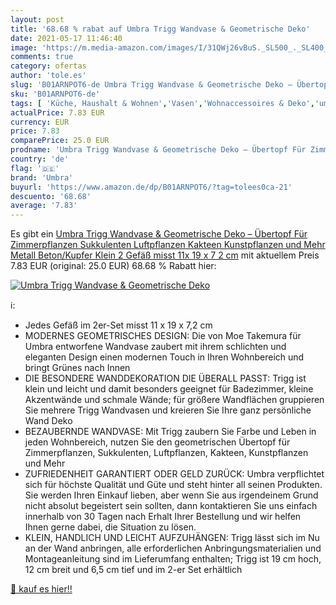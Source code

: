 ```yaml
---
layout: post
title: '68.68 % rabat auf Umbra Trigg Wandvase & Geometrische Deko'
date: 2021-05-17 11:46:40
image: 'https://m.media-amazon.com/images/I/31QWj26vBuS._SL500_._SL400_.jpg'
comments: true
category: ofertas
author: 'tole.es'
slug: 'B01ARNPOT6-de Umbra Trigg Wandvase & Geometrische Deko – Übertopf Für...'
sku: 'B01ARNPOT6-de'
tags: [ 'Küche, Haushalt & Wohnen','Vasen','Wohnaccessoires & Deko','umbra', ]
actualPrice: 7.83 EUR
currency: EUR
price: 7.83
comparePrice: 25.0 EUR
prodname: 'Umbra Trigg Wandvase & Geometrische Deko – Übertopf Für Zimmerpflanzen  Sukkulenten  Luftpflanzen  Kakteen  Kunstpflanzen und Mehr  Metall  Beton/Kupfer  Klein  2  Gefäß misst 11x 19 x 7 2 cm'
country: 'de'
flag: '🇩🇪'
brand: 'Umbra'
buyurl: 'https://www.amazon.de/dp/B01ARNPOT6/?tag=tolees0ca-21'
descuento: '68.68'
average: '7.83'
---
```


Es gibt ein [Umbra Trigg Wandvase & Geometrische Deko – Übertopf Für Zimmerpflanzen  Sukkulenten  Luftpflanzen  Kakteen  Kunstpflanzen und Mehr  Metall  Beton/Kupfer  Klein  2  Gefäß misst 11x 19 x 7 2 cm](https://www.amazon.de/dp/B01ARNPOT6/?tag=tolees0ca-21) mit aktuellem Preis 7.83 EUR (original: 25.0 EUR) 68.68 % Rabatt hier:

[![Umbra Trigg Wandvase & Geometrische Deko](https://m.media-amazon.com/images/I/31QWj26vBuS._SL500_._SL400_.jpg)](https://www.amazon.de/dp/B01ARNPOT6/?tag=tolees0ca-21)

ℹ️:

- Jedes Gefäß im 2er-Set misst 11 x 19 x 7,2 cm
- MODERNES GEOMETRISCHES DESIGN: Die von Moe Takemura für Umbra entworfene Wandvase zaubert mit ihrem schlichten und eleganten Design einen modernen Touch in Ihren Wohnbereich und bringt Grünes nach Innen
- DIE BESONDERE WANDDEKORATION DIE ÜBERALL PASST: Trigg ist klein und leicht und damit besonders geeignet für Badezimmer, kleine Akzentwände und schmale Wände; für größere Wandflächen gruppieren Sie mehrere Trigg Wandvasen und kreieren Sie Ihre ganz persönliche Wand Deko
- BEZAUBERNDE WANDVASE: Mit Trigg zaubern Sie Farbe und Leben in jeden Wohnbereich, nutzen Sie den geometrischen Übertopf für Zimmerpflanzen, Sukkulenten, Luftpflanzen, Kakteen, Kunstpflanzen und Mehr
- ZUFRIEDENHEIT GARANTIERT ODER GELD ZURÜCK: Umbra verpflichtet sich für höchste Qualität und Güte und steht hinter all seinen Produkten. Sie werden Ihren Einkauf lieben, aber wenn Sie aus irgendeinem Grund nicht absolut begeistert sein sollten, dann kontaktieren Sie uns einfach innerhalb von 30 Tagen nach Erhalt Ihrer Bestellung und wir helfen Ihnen gerne dabei, die Situation zu lösen.
- KLEIN, HANDLICH UND LEICHT AUFZUHÄNGEN: Trigg lässt sich im Nu an der Wand anbringen, alle erforderlichen Anbringungsmaterialien und Montageanleitung sind im Lieferumfang enthalten; Trigg ist 19 cm hoch, 12 cm breit und 6,5 cm tief und im 2-er Set erhältlich

[🛒 kauf es hier!!](https://www.amazon.de/dp/B01ARNPOT6/?tag=tolees0ca-21)
